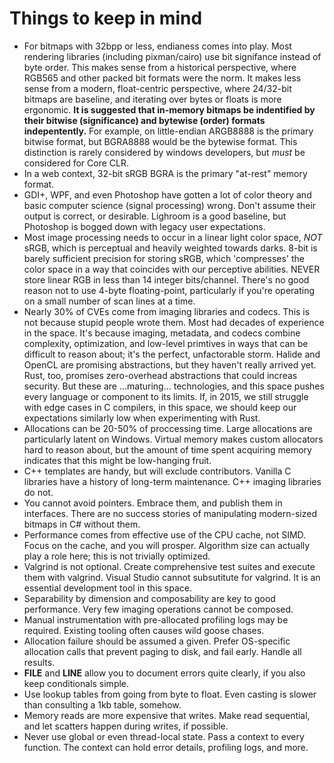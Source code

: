 # Things to keep in mind

* For bitmaps with 32bpp or less, endianess comes into play. Most rendering libraries (including pixman/cairo) use bit signifance instead of byte order. This makes sense from a historical perspective, where RGB565 and other packed bit formats were the norm. It makes less sense from a modern, float-centric perspective, where 24/32-bit bitmaps are baseline, and iterating over bytes or floats is more ergonomic. **It is suggested that in-memory bitmaps be indentified by their bitwise (significance) and bytewise (order) formats indepentently.** For example, on little-endian ARGB8888 is the primary bitwise format, but BGRA8888 would be the bytewise format. This distinction is rarely considered by windows developers, but *must* be considered for Core CLR.
* In a web context, 32-bit sRGB BGRA is the primary "at-rest" memory format. 
* GDI+, WPF, and even Photoshop have gotten a lot of color theory and basic computer science (signal processing) wrong. Don't assume their output is correct, or desirable. Lighroom is a good baseline, but Photoshop is bogged down with legacy user expectations.   
* Most image processing needs to occur in a linear light color space, *NOT* sRGB, which is perceptual and heavily weighted towards darks. 8-bit is barely sufficient precision for storing sRGB, which 'compresses' the color space in a way that coincides with our perceptive abilities. NEVER store linear RGB in less than 14 integer bits/channel. There's no good reason not to use 4-byte floating-point, particularly if you're operating on a small number of scan lines at a time.
* Nearly 30% of CVEs come from imaging libraries and codecs. This is not because stupid people wrote them. Most had decades of experience in the space. It's because imaging, metadata, and codecs combine complexity, optimization, and low-level primtives in ways that can be difficult to reason about; it's the perfect, unfactorable storm. Halide and OpenCL are promising abstractions, but they haven't really arrived yet. Rust, too, promises zero-overhead abstractions that could increas security. But these are ...maturing... technologies, and this space pushes every language or component to its limits. If, in 2015, we still struggle with edge cases in C compilers, in this space, we should keep our expectations similarly low when experimenting with Rust. 
* Allocations can be 20-50% of proccessing time. Large allocations are particularly latent on Windows. Virtual memory makes custom allocators hard to reason about, but the amount of time spent acquiring memory indicates that this might be low-hanging fruit.
* C++ templates are handy, but will exclude contributors. Vanilla C libraries have a history of long-term maintenance. C++ imaging libraries do not. 
* You cannot avoid pointers. Embrace them, and publish them in interfaces. There are no success stories of manipulating modern-sized bitmaps in C# without them.
* Performance comes from effective use of the CPU cache, not SIMD. Focus on the cache, and you will prosper. Algorithm size can actually play a role here; this is not trivially optimized. 
* Valgrind is not optional. Create comprehensive test suites and execute them with valgrind. Visual Studio cannot subsutitute for valgrind. It is an essential development tool in this space.
* Separability by dimension and composability are key to good performance. Very few imaging operations cannot be composed.
* Manual instrumentation with pre-allocated profiling logs may be required. Existing tooling often causes wild goose chases.
* Allocation failure should be assumed a given. Prefer OS-specific allocation calls that prevent paging to disk, and fail early. Handle all results.
* __FILE__ and __LINE__ allow you to document errors quite clearly, if you also keep conditionals simple. 
* Use lookup tables from going from byte to float. Even casting is slower than consulting a 1kb table, somehow. 
* Memory reads are more expensive that writes. Make read sequential, and let scatters happen during writes, if possible.
* Never use global or even thread-local state. Pass a context to every function. The context can hold error details, profiling logs, and more. 
